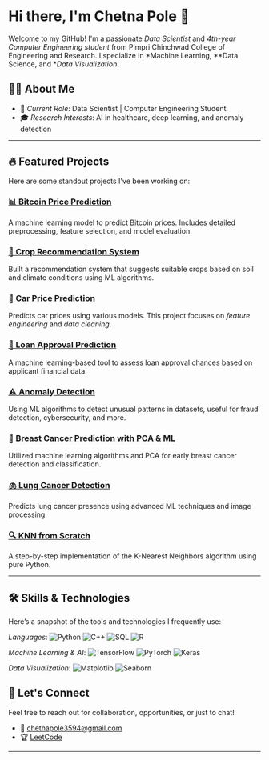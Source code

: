 # Hi there, I'm Chetna Pole 👋

Welcome to my GitHub! I'm a passionate *Data Scientist* and *4th-year Computer Engineering student* from Pimpri Chinchwad College of Engineering and Research. I specialize in *Machine Learning, **Data Science, and **Data Visualization*.

## 👨‍💻 About Me

- 🌟 *Current Role*: Data Scientist | Computer Engineering Student
- 🎓 *Research Interests*: AI in healthcare, deep learning, and anomaly detection


---

## 🔥 Featured Projects

Here are some standout projects I've been working on:

### [📊 Bitcoin Price Prediction](https://github.com/atharva1554/Bitcoin_price_prediction)
A machine learning model to predict Bitcoin prices. Includes detailed preprocessing, feature selection, and model evaluation.

### [🌾 Crop Recommendation System](https://github.com/atharva1554/Crop-Recommendation)
Built a recommendation system that suggests suitable crops based on soil and climate conditions using ML algorithms.

### [🚗 Car Price Prediction](https://github.com/atharva1554/car-price-prediction)
Predicts car prices using various models. This project focuses on *feature engineering* and *data cleaning*.

### [💸 Loan Approval Prediction](https://github.com/atharva1554/Loan-Approval-Prediction)
A machine learning-based tool to assess loan approval chances based on applicant financial data.

### [⚠ Anomaly Detection](https://github.com/atharva1554/Anomaly-Detection)
Using ML algorithms to detect unusual patterns in datasets, useful for fraud detection, cybersecurity, and more.

### [🧠 Breast Cancer Prediction with PCA & ML](https://github.com/atharva1554/Breast-Cancer-Prediction-with-Machine-Learning-and-PCA)
Utilized machine learning algorithms and PCA for early breast cancer detection and classification.

### [🫁 Lung Cancer Detection](https://github.com/atharva1554/Lung-Cancer-Detection-Using-ML-Algorithms)
Predicts lung cancer presence using advanced ML techniques and image processing.

### [🔍 KNN from Scratch](https://github.com/atharva1554/KNN-FROM-SCRATCH)
A step-by-step implementation of the K-Nearest Neighbors algorithm using pure Python.

---

## 🛠 Skills & Technologies

Here’s a snapshot of the tools and technologies I frequently use:

*Languages*:
![Python](https://img.shields.io/badge/-Python-3776AB?logo=python&logoColor=ffffff)
![C++](https://img.shields.io/badge/-C%2B%2B-00599C?logo=c%2B%2B&logoColor=ffffff)
![SQL](https://img.shields.io/badge/-SQL-003B57?logo=mysql&logoColor=ffffff)
![R](https://img.shields.io/badge/-R-276DC3?logo=r&logoColor=ffffff)

*Machine Learning & AI*:
![TensorFlow](https://img.shields.io/badge/-TensorFlow-FF6F00?logo=tensorflow&logoColor=ffffff)
![PyTorch](https://img.shields.io/badge/-PyTorch-EE4C2C?logo=pytorch&logoColor=ffffff)
![Keras](https://img.shields.io/badge/-Keras-D00000?logo=keras&logoColor=ffffff)

*Data Visualization*:
![Matplotlib](https://img.shields.io/badge/-Matplotlib-003C71?logo=matplotlib&logoColor=ffffff)
![Seaborn](https://img.shields.io/badge/-Seaborn-0D3F5F?logo=seaborn&logoColor=ffffff)


## 🤝 Let's Connect

Feel free to reach out for collaboration, opportunities, or just to chat!

- 📧 [chetnapole3594@gmail.com](mailto:chetnapole3594@gmail.com)
- 🏆 [LeetCode](https://leetcode.com/u/chetna2003/)

---
